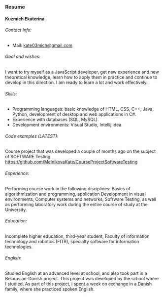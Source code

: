 ### Resume
#### Kuzmich Ekaterina 
###### Contact Info: 
- Mail: kate03mich@gmail.com
###### Goal and wishes: 
I want to try myself as a JavaScript developer, get new experience and new theoretical knowledge, learn how to apply them in practice and continue to develop in this direction. I am ready to learn a lot and work effectively.                                                                                                                              
###### Skills:
- Programming languages: basic knowledge of HTML, CSS, C++, Java, Python, development of desktop and web applications in C#.                                     
- Experience with databases (SQL, MySQL). 
- Development environments: Visual Studio, Intellij idea.                                                                    
###### Code examples (LATEST): 
Course project that was developed a couple of months ago on the subject of SOFTWARE Testing https://github.com/MelnikovaKate/CourseProjectSoftwareTesting                                    
###### Experience: 
Performing course work in the following disciplines: Basics of algorithmization and programming, application Development in visual environments, Computer systems and networks, Sofrware Testing, as well as performing laboratory work during the entire course of study at the University.                                   
###### Education: 
Incomplete higher education, third-year student, Faculty of information technology and robotics (FITR), specialty software for information technologies. 
###### English: 
Studied English at an advanced level at school, and also took part in a Belarusian-Danish project. This project was developed by the school where I studied. As part of this project, i spent a week on exchange in a Danish family, where she practiced spoken English.
